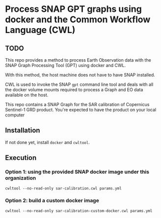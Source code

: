 # Process SNAP GPT graphs using docker and the Common Workflow Language (CWL)

## TODO

This repo provides a method to process Earth Observation data with the SNAP Graph Processing Tool (GPT) using docker and CWL.

With this method, the host machine does not have to have SNAP installed. 

CWL is used to invoke the SNAP `gpt` command line tool and deals with all the docker volume mounts required to process a Graph and EO data available on the host.

This repo contains a SNAP Graph for the SAR calibration of Copernicus Sentinel-1 GRD product. You're expected to have the product on your local computer

## Installation

If not done yet, install `docker` and `cwltool`.

## Execution

### Option 1: using the provided SNAP docker image under this organization

```console
cwltool --no-read-only sar-calibration.cwl params.yml
```

### Option 2: build a custom docker image 

```console
cwltool --no-read-only sar-calibration-custom-docker.cwl params.yml
```
